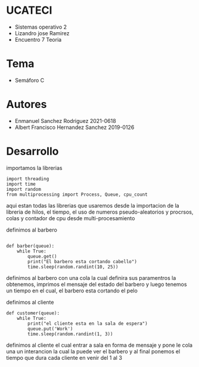 # UCATECI
- Sistemas operativo 2
- Lizandro jose Ramirez
- Encuentro 7 Teoria

# Tema
- Semáforo C

# Autores
- Enmanuel Sanchez Rodriguez 2021-0618
- Albert Francisco Hernandez Sanchez 2019-0126

# Desarrollo

importamos la librerias 
~~~
import threading
import time
import random
from multiprocessing import Process, Queue, cpu_count
~~~

aqui estan todas las librerias que usaremos desde la importacion de la libreria de hilos, el tiempo, el uso de numeros pseudo-aleatorios
y procrsos, colas y contador de cpu desde multi-procesamiento

definimos al barbero
~~~

def barber(queue):
    while True:
        queue.get()
        print("El barbero esta cortando cabello")
        time.sleep(random.randint(10, 25)) 
~~~

definimos al barbero con una cola la cual definira sus paramentros la obtenemos, imprimos el mensaje del estado del barbero y luego tenemos un tiempo
en el cual, el barbero esta cortando el pelo

definimos al cliente
~~~
def customer(queue):
    while True:
	    print("el cliente esta en la sala de espera")
	    queue.put('Work')
	    time.sleep(random.randint(1, 3))

~~~

definimos al cliente el cual entrar a sala en forma de mensaje y pone le cola una un interancion la cual la puede ver el barbero y al final ponemos 
el tiempo que dura cada cliente en venir del 1 al 3
